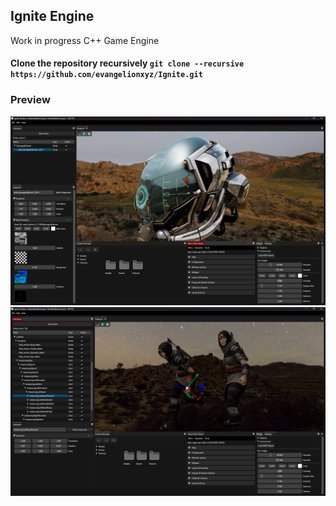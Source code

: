 ## Ignite Engine

Work in progress C++ Game Engine

#### Clone the repository recursively `git clone --recursive https://github.com/evangelionxyz/Ignite.git`

### Preview
<p align="center">
  <img src="resources/examples/image_01.png" alt="Alt text" width="auto" height="fit" >
  <img src="resources/examples/image_02.png" alt="Alt text" width="auto" height="fit" >
</p>
